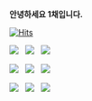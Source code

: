 **안녕하세요 1채입니다.**

[![Hits](https://hits.seeyoufarm.com/api/count/incr/badge.svg?url=https%3A%2F%2Fgithub.com%2Fywonchae1&count_bg=%23000000&title_bg=%23C40000&icon=smugmug.svg&icon_color=%23FFFFFF&title=VISITORS&edge_flat=true)](https://hits.seeyoufarm.com)

<img src="https://img.shields.io/badge/linux-FCC624?style=for-the-badge&logo=linux&logoColor=white"> &nbsp; <img src="https://img.shields.io/badge/django-092E20?style=for-the-badge&logo=django&logoColor=white"> &nbsp; <img src="https://img.shields.io/badge/nodedotjs-339933?style=for-the-badge&logo=nodedotjs&logoColor=white">

<img src="https://img.shields.io/badge/javascript-F7DF1E?style=for-the-badge&logo=javascript&logoColor=white"> &nbsp; <img src="https://img.shields.io/badge/mysql-4479A1?style=for-the-badge&logo=mysql&logoColor=white"> &nbsp; <img src="https://img.shields.io/badge/react-61DAFB?style=for-the-badge&logo=react&logoColor=white">

<img src="https://img.shields.io/badge/swift-F05138?style=for-the-badge&logo=swift&logoColor=white"> &nbsp; <img src="https://img.shields.io/badge/android-3DDC84?style=for-the-badge&logo=android&logoColor=white"> &nbsp; <img src="https://img.shields.io/badge/spring-6DB33F?style=for-the-badge&logo=spring&logoColor=white">
